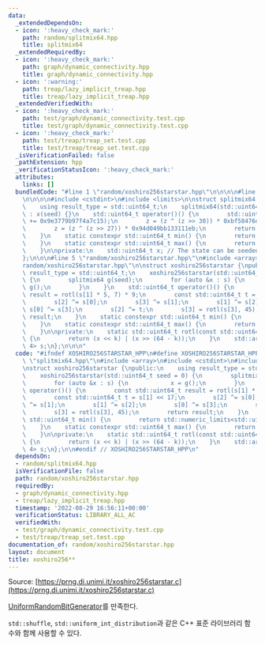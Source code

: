 ```yaml
---
data:
  _extendedDependsOn:
  - icon: ':heavy_check_mark:'
    path: random/splitmix64.hpp
    title: splitmix64
  _extendedRequiredBy:
  - icon: ':heavy_check_mark:'
    path: graph/dynamic_connectivity.hpp
    title: graph/dynamic_connectivity.hpp
  - icon: ':warning:'
    path: treap/lazy_implicit_treap.hpp
    title: treap/lazy_implicit_treap.hpp
  _extendedVerifiedWith:
  - icon: ':heavy_check_mark:'
    path: test/graph/dynamic_connectivity.test.cpp
    title: test/graph/dynamic_connectivity.test.cpp
  - icon: ':heavy_check_mark:'
    path: test/treap/treap_set.test.cpp
    title: test/treap/treap_set.test.cpp
  _isVerificationFailed: false
  _pathExtension: hpp
  _verificationStatusIcon: ':heavy_check_mark:'
  attributes:
    links: []
  bundledCode: "#line 1 \"random/xoshiro256starstar.hpp\"\n\n\n\n#line 1 \"random/splitmix64.hpp\"\
    \n\n\n\n#include <cstdint>\n#include <limits>\n\nstruct splitmix64 {\npublic:\n\
    \    using result_type = std::uint64_t;\n    splitmix64(std::uint64_t seed = 0)\
    \ : x(seed) {}\n    std::uint64_t operator()() {\n        std::uint64_t z = (x\
    \ += 0x9e3779b97f4a7c15);\n        z = (z ^ (z >> 30)) * 0xbf58476d1ce4e5b9;\n\
    \        z = (z ^ (z >> 27)) * 0x94d049bb133111eb;\n        return z ^ (z >> 31);\n\
    \    }\n    static constexpr std::uint64_t min() {\n        return std::numeric_limits<std::uint64_t>::min();\n\
    \    }\n    static constexpr std::uint64_t max() {\n        return std::numeric_limits<std::uint64_t>::max();\n\
    \    }\n\nprivate:\n    std::uint64_t x; // The state can be seeded with any value.\n\
    };\n\n\n#line 5 \"random/xoshiro256starstar.hpp\"\n#include <array>\n#line 8 \"\
    random/xoshiro256starstar.hpp\"\n\nstruct xoshiro256starstar {\npublic:\n    using\
    \ result_type = std::uint64_t;\n    xoshiro256starstar(std::uint64_t seed = 0)\
    \ {\n        splitmix64 g(seed);\n        for (auto &x : s) {\n            x =\
    \ g();\n        }\n    }\n    std::uint64_t operator()() {\n        const std::uint64_t\
    \ result = rotl(s[1] * 5, 7) * 9;\n        const std::uint64_t t = s[1] << 17;\n\
    \        s[2] ^= s[0];\n        s[3] ^= s[1];\n        s[1] ^= s[2];\n       \
    \ s[0] ^= s[3];\n        s[2] ^= t;\n        s[3] = rotl(s[3], 45);\n        return\
    \ result;\n    }\n    static constexpr std::uint64_t min() {\n        return std::numeric_limits<std::uint64_t>::min();\n\
    \    }\n    static constexpr std::uint64_t max() {\n        return std::numeric_limits<std::uint64_t>::max();\n\
    \    }\n\nprivate:\n    static std::uint64_t rotl(const std::uint64_t x, int k)\
    \ {\n        return (x << k) | (x >> (64 - k));\n    }\n    std::array<std::uint64_t,\
    \ 4> s;\n};\n\n\n"
  code: "#ifndef XOSHIRO256STARSTAR_HPP\n#define XOSHIRO256STARSTAR_HPP\n\n#include\
    \ \"splitmix64.hpp\"\n#include <array>\n#include <cstdint>\n#include <limits>\n\
    \nstruct xoshiro256starstar {\npublic:\n    using result_type = std::uint64_t;\n\
    \    xoshiro256starstar(std::uint64_t seed = 0) {\n        splitmix64 g(seed);\n\
    \        for (auto &x : s) {\n            x = g();\n        }\n    }\n    std::uint64_t\
    \ operator()() {\n        const std::uint64_t result = rotl(s[1] * 5, 7) * 9;\n\
    \        const std::uint64_t t = s[1] << 17;\n        s[2] ^= s[0];\n        s[3]\
    \ ^= s[1];\n        s[1] ^= s[2];\n        s[0] ^= s[3];\n        s[2] ^= t;\n\
    \        s[3] = rotl(s[3], 45);\n        return result;\n    }\n    static constexpr\
    \ std::uint64_t min() {\n        return std::numeric_limits<std::uint64_t>::min();\n\
    \    }\n    static constexpr std::uint64_t max() {\n        return std::numeric_limits<std::uint64_t>::max();\n\
    \    }\n\nprivate:\n    static std::uint64_t rotl(const std::uint64_t x, int k)\
    \ {\n        return (x << k) | (x >> (64 - k));\n    }\n    std::array<std::uint64_t,\
    \ 4> s;\n};\n\n#endif // XOSHIRO256STARSTAR_HPP\n"
  dependsOn:
  - random/splitmix64.hpp
  isVerificationFile: false
  path: random/xoshiro256starstar.hpp
  requiredBy:
  - graph/dynamic_connectivity.hpp
  - treap/lazy_implicit_treap.hpp
  timestamp: '2022-08-29 16:56:11+00:00'
  verificationStatus: LIBRARY_ALL_AC
  verifiedWith:
  - test/graph/dynamic_connectivity.test.cpp
  - test/treap/treap_set.test.cpp
documentation_of: random/xoshiro256starstar.hpp
layout: document
title: xoshiro256**
---
```


Source: [https://prng.di.unimi.it/xoshiro256starstar.c](https://prng.di.unimi.it/xoshiro256starstar.c)

[UniformRandomBitGenerator](https://en.cppreference.com/w/cpp/named_req/UniformRandomBitGenerator)를 만족한다.

`std::shuffle`, `std::uniform_int_distribution`과 같은 C++ 표준 라이브러리 함수와 함께 사용할 수 있다.
